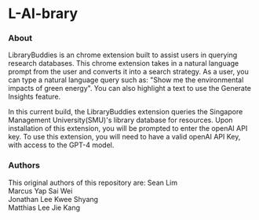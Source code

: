 # L-AI-brary


### About
LibraryBuddies is an chrome extension built to assist users in querying research databases. This chrome extension takes in a natural language prompt from the user and converts it into a search strategy. As a user, you can type a natural language query such as: "Show me the environmental impacts of green energy". You can also highlight a text to use the Generate Insights feature.

In this current build, the LibraryBuddies extension queries the Singapore Management University(SMU)'s library database for resources. Upon installation of this extension, you will be prompted to enter the openAI API key. To use this extension, you will need to have a valid openAI API Key, with access to the GPT-4 model.

### Authors
This original authors of this repository are:
Sean Lim<br/>
Marcus Yap Sai Wei<br/>
Jonathan Lee Kwee Shyang <br/>
Matthias Lee Jie Kang<br/>






